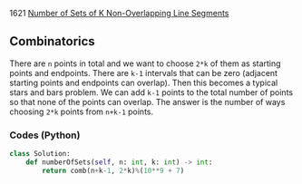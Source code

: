 1621 [Number of Sets of K Non-Overlapping Line Segments](https://leetcode.com/problems/number-of-sets-of-k-non-overlapping-line-segments/)

## Combinatorics
There are `n` points in total and we want to choose `2*k` of them as starting points and endpoints. There are `k-1` intervals that can be zero (adjacent starting points and endpoints can overlap). Then this becomes a typical stars and bars problem. We can add `k-1` points to the total number of points so that none of the points can overlap. The answer is the number of ways choosing `2*k` points from `n+k-1` points.
### Codes (Python)
```python
class Solution:
    def numberOfSets(self, n: int, k: int) -> int:
        return comb(n+k-1, 2*k)%(10**9 + 7)
```
